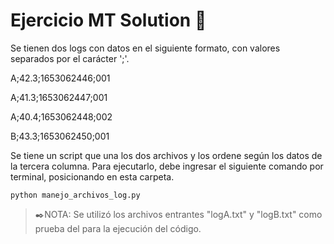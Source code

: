 # Ejercicio MT Solution 🚀

Se tienen dos logs con datos en el siguiente formato, con valores separados por el carácter ';'. 


A;42.3;1653062446;001

A;41.3;1653062447;001

A;40.4;1653062448;002

B;43.3;1653062450;001



Se tiene un script que una los dos archivos y los ordene según los datos de la tercera columna. Para ejecutarlo, debe ingresar el siguiente comando por terminal, posicionando en esta carpeta.
<!--sec data-title="Prompt: OS X and Linux" data-id="OSX_Linux_prompt" data-collapse=true ces-->

    python manejo_archivos_log.py
    
<!--endsec-->

> ✒️NOTA: Se utilizó los archivos entrantes "logA.txt" y "logB.txt" como prueba del para la ejecución del código.
